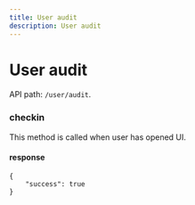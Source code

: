 ```yaml
---
title: User audit
description: User audit
---
```


# User audit

API path: `/user/audit`.

### checkin
This method is called when user has opened UI.

#### response

```json5
{
    "success": true
}
```